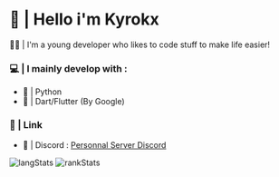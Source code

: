 # 👋 | Hello i'm Kyrokx

👨‍💻 | I'm a young developer who likes to code stuff to make life easier!

### 💻 | I mainly develop with :
- 🐍 | Python
- 📱 | Dart/Flutter (By Google)


### 🔗 | Link
-  🍎 | Discord : [Personnal Server Discord](https://discord.gg/H3Aj3x2caw)

![langStats](https://github-readme-stats.vercel.app/api/top-langs/?username=Kyrokx&theme=radical&border_radius=30px)
![rankStats](https://github-readme-stats.vercel.app/api?username=Kyrokx&count_private=true&show_icons=true&theme=onedark&border_radius=30px)


